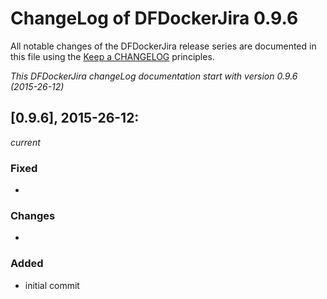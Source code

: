 # ChangeLog of DFDockerJira 0.9.6

All notable changes of the DFDockerJira release series are documented in this file using the [Keep a CHANGELOG](http://keepachangelog.com/) principles.

_This DFDockerJira changeLog documentation start with version 0.9.6 (2015-26-12)_

## [0.9.6], 2015-26-12:
_current_

### Fixed
- 
### Changes
- 
### Added
* initial commit